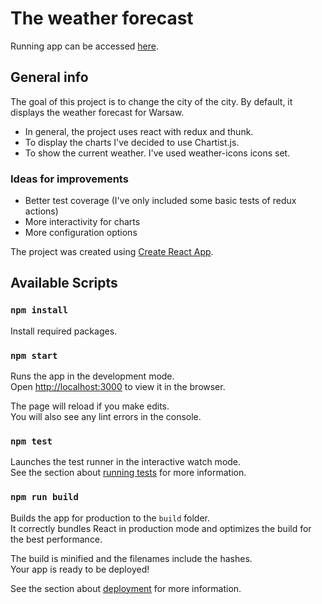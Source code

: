 # The weather forecast

Running app can be accessed [here](http://yqbk.github.io/weather).

## General info

The goal of this project is to change the city of the city. By default, it displays the weather forecast for Warsaw.

- In general, the project uses react with redux and thunk.
- To display the charts I've decided to use Chartist.js.
- To show the current weather. I've used weather-icons icons set.

### Ideas for improvements

- Better test coverage (I've only included some basic tests of redux actions)
- More interactivity for charts
- More configuration options

The project was created using [Create React App](https://github.com/facebook/create-react-app).

## Available Scripts

### `npm install`
Install required packages.

### `npm start`

Runs the app in the development mode.<br>
Open [http://localhost:3000](http://localhost:3000) to view it in the browser.

The page will reload if you make edits.<br>
You will also see any lint errors in the console.

### `npm test`

Launches the test runner in the interactive watch mode.<br>
See the section about [running tests](https://facebook.github.io/create-react-app/docs/running-tests) for more information.

### `npm run build`

Builds the app for production to the `build` folder.<br>
It correctly bundles React in production mode and optimizes the build for the best performance.

The build is minified and the filenames include the hashes.<br>
Your app is ready to be deployed!

See the section about [deployment](https://facebook.github.io/create-react-app/docs/deployment) for more information.
